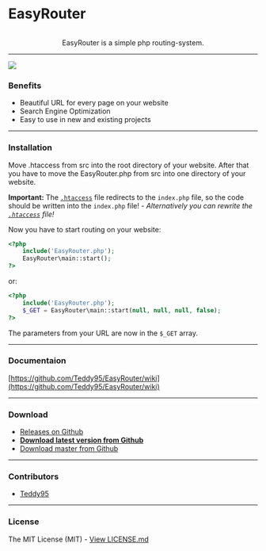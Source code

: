 # EasyRouter

<p align="center">
	<img src="http://root.andre-sieverding.de/briefkasten/GithubRepoLogos/EasyRouter.png" alt="">
	<p align="center">EasyRouter is a simple php routing-system.</p>
</p>

-------------

![](http://i.imgur.com/EIIWanz.png)

### Benefits

- Beautiful URL for every page on your website
- Search Engine Optimization
- Easy to use in new and existing projects

-------------

### Installation

Move .htaccess from src into the root directory of your website. After that you have to move the EasyRouter.php from src into one directory of your website.

**Important:** The [`.htaccess`](https://github.com/Teddy95/EasyRouter/blob/master/src/.htaccess) file redirects to the `index.php` file, so the code should be written into the `index.php` file! - _Alternatively you can rewrite the [`.htaccess`](https://github.com/Teddy95/EasyRouter/blob/master/src/.htaccess) file!_

Now you have to start routing on your website:

```php
<?php
	include('EasyRouter.php');
	EasyRouter\main::start();
?>
```
or:

```php
<?php
	include('EasyRouter.php');
	$_GET = EasyRouter\main::start(null, null, null, false);
?>
```

The parameters from your URL are now in the ```$_GET``` array.

-------------

### Documentaion

[https://github.com/Teddy95/EasyRouter/wiki](https://github.com/Teddy95/EasyRouter/wiki)

-------------

### Download

- [Releases on Github](https://github.com/Teddy95/EasyRouter/releases)
- **[Download latest version from Github](https://github.com/Teddy95/EasyRouter/archive/v0.6.3.zip)**
- [Download master from Github](https://github.com/Teddy95/EasyRouter/archive/master.zip)

-------------

### Contributors

- [Teddy95](https://github.com/Teddy95)

-------------

### License

The MIT License (MIT) - [View LICENSE.md](https://github.com/Teddy95/EasyRouter/blob/master/LICENSE.md)
